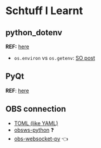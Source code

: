 # Schtuff I Learnt

## python_dotenv

**REF:** [here](https://pypi.org/project/python-dotenv/#getting-started)

- `os.environ` vs `os.getenv`: [SO post](https://stackoverflow.com/questions/16924471/difference-between-os-getenv-and-os-environ-get)

## PyQt

**REF**: [here](https://realpython.com/python-pyqt-gui-calculator/#installing-pyqt)

## OBS connection

- [TOML (like YAML)](https://toml.io/en/)
- [obsws-python](https://pypi.org/project/obsws-python/) ❓
- [obs-websocket-py](https://github.com/Elektordi/obs-websocket-py) 👈

